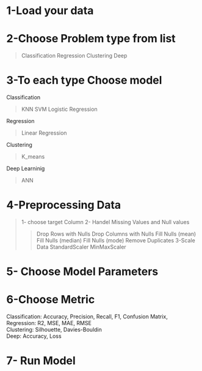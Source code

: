 # 1-Load your  data 
# 2-Choose Problem type  from list 
 >Classification
 >Regression
 >Clustering
 >Deep

# 3-To each type Choose model 

Classification
>KNN 
>SVM
>Logistic Regression

Regression
> Linear Regression

Clustering
> K_means

Deep Learninig
> ANN

# 4-Preprocessing Data

>1- choose target Column
>2- Handel Missing Values and Null values
>>Drop Rows with Nulls
>>Drop Columns with Nulls
>>Fill Nulls (mean)
>>Fill Nulls (median)
>>Fill Nulls (mode)
>>Remove Duplicates
>3-Scale Data 
>>StandardScaler
>>MinMaxScaler

# 5- Choose Model Parameters

# 6-Choose Metric

Classification: Accuracy, Precision, Recall, F1, Confusion Matrix,  
Regression: R2, MSE, MAE, RMSE  
Clustering: Silhouette, Davies-Bouldin  
Deep: Accuracy, Loss

# 7- Run Model